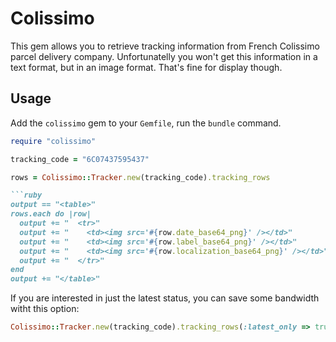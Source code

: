 # Colissimo

This gem allows you to retrieve tracking information from French Colissimo
parcel delivery company. Unfortunatelly you won't get this information in
a text format, but in an image format. That's fine for display though.

## Usage

Add the `colissimo` gem to your `Gemfile`, run the `bundle` command.

```ruby
require "colissimo"

tracking_code = "6C07437595437"

rows = Colissimo::Tracker.new(tracking_code).tracking_rows

```ruby
output == "<table>"
rows.each do |row|
  output += "  <tr>"
  output += "    <td><img src='#{row.date_base64_png}' /></td>"
  output += "    <td><img src='#{row.label_base64_png}' /></td>"
  output += "    <td><img src='#{row.localization_base64_png}' /></td>"
  output += "  </tr>"
end
output += "</table>"

```

If you are interested in just the latest status, you can save some bandwidth
witht this option:


```ruby
Colissimo::Tracker.new(tracking_code).tracking_rows(:latest_only => true)

```